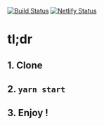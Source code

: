[![Build Status](https://travis-ci.com/TheRealBarenziah/checkpoint-4-wild-circus-react.svg?branch=dev)](https://travis-ci.com/TheRealBarenziah/checkpoint-4-wild-circus-react)
[![Netlify Status](https://api.netlify.com/api/v1/badges/cc7c49bc-0298-4ec8-ae24-8c7f02300ad6/deploy-status)](https://app.netlify.com/sites/wild-circus-react-cp4/deploys)
# tl;dr 
## 1. Clone
## 2. `yarn start`
## 3. Enjoy !